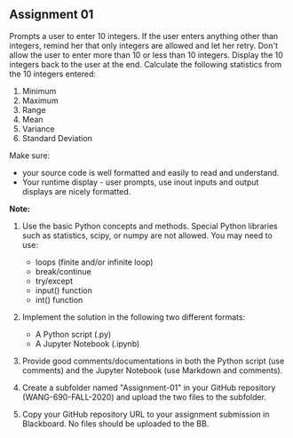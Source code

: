 ## Assignment 01

Prompts a user to enter 10 integers.
If the user enters anything other than integers, remind her that only integers are allowed and let her retry.
Don't allow the user to enter more than 10 or less than 10 integers.
Display the 10 integers back to the user at the end.
Calculate the following statistics from the 10 integers entered:

1. Minimum
2. Maximum
3. Range
4. Mean
5. Variance
6. Standard Deviation

Make sure:
- your source code is well formatted and easily to read and understand.
- Your runtime display - user prompts, use inout inputs and output displays are nicely formatted.

**Note:**
1. Use the basic Python concepts and methods. 
Special Python libraries such as statistics, scipy, or numpy are not allowed. 
You may need to use: 

    - loops (finite and/or infinite loop)
    - break/continue
    - try/except
    - input() function 
    - int() function

2. Implement the solution in the following two different formats:
    - A Python script (.py)
    - A Jupyter Notebook (.ipynb)

3. Provide good comments/documentations in both the Python script (use comments) and the Jupyter Notebook (use Markdown and comments).

4. Create a subfolder named "Assignment-01" in your GitHub repository (WANG-690-FALL-2020) and upload the two files to the subfolder.

5. Copy your GitHub repository URL to your assignment submission in Blackboard. No files should be uploaded to the BB.


